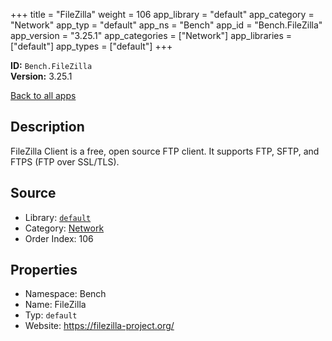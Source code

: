 ﻿+++
title = "FileZilla"
weight = 106
app_library = "default"
app_category = "Network"
app_typ = "default"
app_ns = "Bench"
app_id = "Bench.FileZilla"
app_version = "3.25.1"
app_categories = ["Network"]
app_libraries = ["default"]
app_types = ["default"]
+++

**ID:** `Bench.FileZilla`  
**Version:** 3.25.1  
<!--more-->

[Back to all apps](/apps/)

## Description
FileZilla Client is a free, open source FTP client. It supports FTP, SFTP, and FTPS (FTP over SSL/TLS).

## Source

* Library: [`default`](/app_libraries/default)
* Category: [Network](/app_categories/network)
* Order Index: 106

## Properties

* Namespace: Bench
* Name: FileZilla
* Typ: `default`
* Website: <https://filezilla-project.org/>

